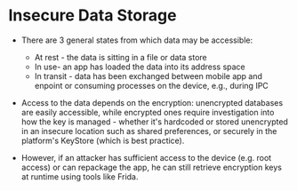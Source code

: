 # Insecure Data Storage
- There are 3 general states from which data may be accessible: 
    - At rest - the data is sitting in a file or data store
    - In use- an app has loaded the data into its address space
    - In transit - data has been exchanged between mobile app and enpoint or consuming processes on the 
        device, e.g., during IPC


- Access to the data depends on the encryption: unencrypted databases are easily accessible, while encrypted ones require investigation into how the key is managed - whether it's hardcoded or stored unencrypted in an insecure location such as shared preferences, or securely in the platform's KeyStore (which is best practice).

- However, if an attacker has sufficient access to the device (e.g. root access) or can repackage the app, he can still retrieve encryption keys at runtime using tools like Frida.